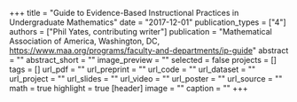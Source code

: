 +++
title = "Guide to Evidence-Based Instructional Practices in Undergraduate Mathematics"
date = "2017-12-01"
publication_types = ["4"]
authors = ["Phil Yates, contributing writer"]
publication = "Mathematical Association of America, Washington, DC, https://www.maa.org/programs/faculty-and-departments/ip-guide"
abstract = ""
abstract_short = ""
image_preview = ""
selected = false
projects = []
tags = []
url_pdf = ""
url_preprint = ""
url_code = ""
url_dataset = ""
url_project = ""
url_slides = ""
url_video = ""
url_poster = ""
url_source = ""
math = true
highlight = true
[header]
image = ""
caption = ""
+++
